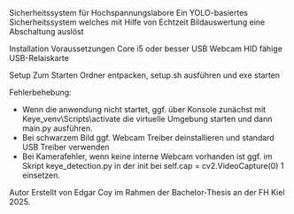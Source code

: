 Sicherheitssystem für Hochspannungslabore
Ein YOLO-basiertes Sicherheitssystem welches mit Hilfe von Echtzeit Bildauswertung eine Abschaltung auslöst

Installation
Voraussetzungen
Core i5 oder besser
USB Webcam
HID fähige USB-Relaiskarte

Setup
Zum Starten Ordner entpacken, setup.sh ausführen und exe starten

Fehlerbehebung:
- Wenn die anwendung nicht startet, ggf. über Konsole zunächst mit Keye_venv\Scripts\activate die virtuelle Umgebung
  starten und dann main.py ausführen.
- Bei schwarzem Bild ggf. Webcam Treiber deinstallieren und standard USB Treiber verwenden
- Bei Kamerafehler, wenn keine interne Webcam vorhanden ist ggf. im Skript keye_detection.py in der init bei self.cap = cv2.VideoCapture(0) 1 einsetzen.

Autor
Erstellt von Edgar Coy im Rahmen der Bachelor-Thesis an der FH Kiel 2025.
